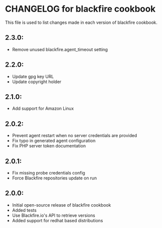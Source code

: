 # CHANGELOG for blackfire cookbook

This file is used to list changes made in each version of blackfire cookbook.

## 2.3.0:

* Remove unused blackfire.agent_timeout setting

## 2.2.0:

* Update gpg key URL
* Update copyright holder

## 2.1.0:

* Add support for Amazon Linux

## 2.0.2:

* Prevent agent restart when no server credentials are provided
* Fix typo in generated agent configuration
* Fix PHP server token documentation

## 2.0.1:

* Fix missing probe credentials config
* Force Blackfire repositories update on run

## 2.0.0:

* Initial open-source release of blackfire cookbook
* Added tests
* Use Blackfire.io's API to retrieve versions
* Added support for redhat based distributions
